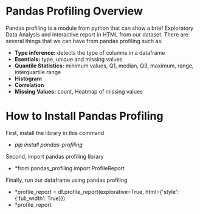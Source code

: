 # Pandas Profiling Overview
Pandas profiling is a module from python that can show a brief Exploratory Data Analysis and interactive report in HTML from our dataset. 
There are several things that we can have from pandas profiling such as:
- **Type inference:** detects the type of columns in a dataframe
- **Esentials:** type, unique and missing values
- **Quantile Statistics:** minimum values, Q1, median, Q3, maximum, range, interquartile range
- **Histogram**
- **Correlation**
- **Missing Values:** count, Heatmap of missing values

# How to Install Pandas Profiling
First, install the library in this command
- *pip install pandas-profiling*

Second, import pandas profiling library
- *from pandas_profiling import ProfileReport

Finally, run our dataframe using pandas profiling
- *profile_report = df.profile_report(explorative=True, html={'style': {'full_width': True}})
- *profile_report

